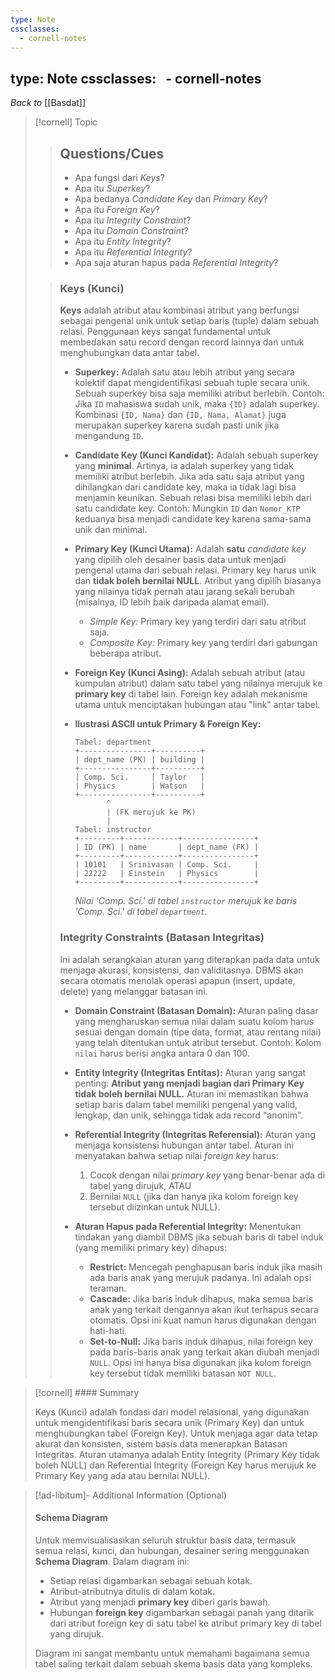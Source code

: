 ```yaml
---
type: Note
cssclasses:
  - cornell-notes
---
```


## type: Note cssclasses:   - cornell-notes

_Back to_ [[Basdat]]

> [!cornell] Topic
> 
> > ## Questions/Cues
> > 
> > - Apa fungsi dari _Keys_?
> > - Apa itu _Superkey_?
> > - Apa bedanya _Candidate Key_ dan _Primary Key_?
> > - Apa itu _Foreign Key_?
> > - Apa itu _Integrity Constraint_?
> > - Apa itu _Domain Constraint_?
> > - Apa itu _Entity Integrity_?
> > - Apa itu _Referential Integrity_?
> > - Apa saja aturan hapus pada _Referential Integrity_?
> 
> > ### Keys (Kunci)
> > 
> > **Keys** adalah atribut atau kombinasi atribut yang berfungsi sebagai pengenal unik untuk setiap baris (tuple) dalam sebuah relasi. Penggunaan keys sangat fundamental untuk membedakan satu record dengan record lainnya dan untuk menghubungkan data antar tabel.
> > 
> > - **Superkey:** Adalah satu atau lebih atribut yang secara kolektif dapat mengidentifikasi sebuah tuple secara unik. Sebuah superkey bisa saja memiliki atribut berlebih. Contoh: Jika `ID` mahasiswa sudah unik, maka `{ID}` adalah superkey. Kombinasi `{ID, Nama}` dan `{ID, Nama, Alamat}` juga merupakan superkey karena sudah pasti unik jika mengandung `ID`.
> >     
> > - **Candidate Key (Kunci Kandidat):** Adalah sebuah superkey yang **minimal**. Artinya, ia adalah superkey yang tidak memiliki atribut berlebih. Jika ada satu saja atribut yang dihilangkan dari candidate key, maka ia tidak lagi bisa menjamin keunikan. Sebuah relasi bisa memiliki lebih dari satu candidate key. Contoh: Mungkin `ID` dan `Nomor_KTP` keduanya bisa menjadi candidate key karena sama-sama unik dan minimal.
> >     
> > - **Primary Key (Kunci Utama):** Adalah **satu** _candidate key_ yang dipilih oleh desainer basis data untuk menjadi pengenal utama dari sebuah relasi. Primary key harus unik dan **tidak boleh bernilai NULL**. Atribut yang dipilih biasanya yang nilainya tidak pernah atau jarang sekali berubah (misalnya, ID lebih baik daripada alamat email).
> >     
> >     - _Simple Key:_ Primary key yang terdiri dari satu atribut saja.
> >     - _Composite Key:_ Primary key yang terdiri dari gabungan beberapa atribut.
> > - **Foreign Key (Kunci Asing):** Adalah sebuah atribut (atau kumpulan atribut) dalam satu tabel yang nilainya merujuk ke **primary key** di tabel lain. Foreign key adalah mekanisme utama untuk menciptakan hubungan atau "link" antar tabel.
> >     
> > - **Ilustrasi ASCII untuk Primary & Foreign Key:**
> >     
> >     ```
> >     Tabel: department
> >     +----------------+----------+
> >     | dept_name (PK) | building |
> >     +----------------+----------+
> >     | Comp. Sci.     | Taylor   |
> >     | Physics        | Watson   |
> >     +----------------+----------+
> >            ^
> >            | (FK merujuk ke PK)
> >            |
> >     Tabel: instructor
> >     +---------+------------+----------------+
> >     | ID (PK) | name       | dept_name (FK) |
> >     +---------+------------+----------------+
> >     | 10101   | Srinivasan | Comp. Sci.     |
> >     | 22222   | Einstein   | Physics        |
> >     +---------+------------+----------------+
> >     ```
> >     
> >     _Nilai 'Comp. Sci.' di tabel `instructor` merujuk ke baris 'Comp. Sci.' di tabel `department`._
> >     
> > 
> > ### Integrity Constraints (Batasan Integritas)
> > 
> > Ini adalah serangkaian aturan yang diterapkan pada data untuk menjaga akurasi, konsistensi, dan validitasnya. DBMS akan secara otomatis menolak operasi apapun (insert, update, delete) yang melanggar batasan ini.
> > 
> > - **Domain Constraint (Batasan Domain):** Aturan paling dasar yang mengharuskan semua nilai dalam suatu kolom harus sesuai dengan domain (tipe data, format, atau rentang nilai) yang telah ditentukan untuk atribut tersebut. Contoh: Kolom `nilai` harus berisi angka antara 0 dan 100.
> >     
> > - **Entity Integrity (Integritas Entitas):** Aturan yang sangat penting: **Atribut yang menjadi bagian dari Primary Key tidak boleh bernilai NULL.** Aturan ini memastikan bahwa setiap baris dalam tabel memiliki pengenal yang valid, lengkap, dan unik, sehingga tidak ada record "anonim".
> >     
> > - **Referential Integrity (Integritas Referensial):** Aturan yang menjaga konsistensi hubungan antar tabel. Aturan ini menyatakan bahwa setiap nilai _foreign key_ harus:
> >     
> >     1. Cocok dengan nilai _primary key_ yang benar-benar ada di tabel yang dirujuk, ATAU
> >     2. Bernilai `NULL` (jika dan hanya jika kolom foreign key tersebut diizinkan untuk NULL).
> > - **Aturan Hapus pada Referential Integrity:** Menentukan tindakan yang diambil DBMS jika sebuah baris di tabel induk (yang memiliki primary key) dihapus:
> >     
> >     - **Restrict:** Mencegah penghapusan baris induk jika masih ada baris anak yang merujuk padanya. Ini adalah opsi teraman.
> >     - **Cascade:** Jika baris induk dihapus, maka semua baris anak yang terkait dengannya akan ikut terhapus secara otomatis. Opsi ini kuat namun harus digunakan dengan hati-hati.
> >     - **Set-to-Null:** Jika baris induk dihapus, nilai foreign key pada baris-baris anak yang terkait akan diubah menjadi `NULL`. Opsi ini hanya bisa digunakan jika kolom foreign key tersebut tidak memiliki batasan `NOT NULL`.

> [!cornell] #### Summary
> 
> Keys (Kunci) adalah fondasi dari model relasional, yang digunakan untuk mengidentifikasi baris secara unik (Primary Key) dan untuk menghubungkan tabel (Foreign Key). Untuk menjaga agar data tetap akurat dan konsisten, sistem basis data menerapkan Batasan Integritas. Aturan utamanya adalah Entity Integrity (Primary Key tidak boleh NULL) dan Referential Integrity (Foreign Key harus merujuk ke Primary Key yang ada atau bernilai NULL).

> [!ad-libitum]- Additional Information (Optional)
> 
> #### Schema Diagram
> 
> Untuk memvisualisasikan seluruh struktur basis data, termasuk semua relasi, kunci, dan hubungan, desainer sering menggunakan **Schema Diagram**. Dalam diagram ini:
> 
> - Setiap relasi digambarkan sebagai sebuah kotak.
> - Atribut-atributnya ditulis di dalam kotak.
> - Atribut yang menjadi **primary key** diberi garis bawah.
> - Hubungan **foreign key** digambarkan sebagai panah yang ditarik dari atribut foreign key di satu tabel ke atribut primary key di tabel yang dirujuk.
> 
> Diagram ini sangat membantu untuk memahami bagaimana semua tabel saling terkait dalam sebuah skema basis data yang kompleks.